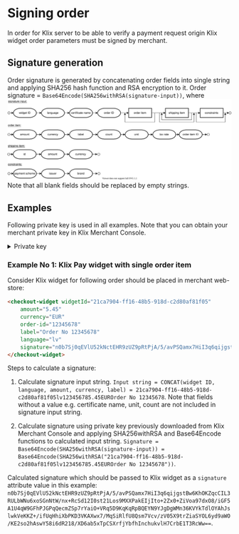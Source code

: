 # Signing order

In order for Klix server to be able to verify a payment request origin Klix widget order parameters must be signed by merchant.

## Signature generation

Order signature is generated by concatenating order fields into single string and applying SHA256 hash function and RSA encryption to it.
Order signature = `Base64Encode(SHA256withRSA(signature-input))`, where
![Generate signature](images/signature-generation.svg "Signature generation algorithm")
Note that all blank fields should be replaced by empty strings.

## Examples

Following private key is used in all examples. Note that you can obtain your merchant private key in Klix Merchant Console.

<details>
    <summary>Private key</summary>
  
    ```txt
    -----BEGIN PRIVATE KEY-----
    MIIEvAIBADANBgkqhkiG9w0BAQEFAASCBKYwggSiAgEAAoIBAQDAom+89QBxPCJz
    lQP+PtVsJrdl7wJq2Nj2crBDyNyZjIZcCaf7CCLRD43VCwsFjGSGoWhYDwbWAWzy
    ryi6bwcaXdWg8p/pHoWTP3sHluVaHQx6fh3xHsb2qgSE320JtvEYJC3k0RwQyt7j
    MEhN79Dizxj2fsMl9nv2fe1/8WwEudtaJl2o+iEQvhz9p2XR106AOU8+DesOt/1X
    9wGmQKpxffOLbq0WpYzXw7U5R41Zk9atusRi+CP5FAhKvdRQu9zv18vU2Mv2CdHl
    Dxe/Z+dpm3iFbBFKVPRMFHzBE4tYQ49YfHrxTob6rHbv1MoyGW01FgVhW989Caq2
    Sa60iV4XAgMBAAECggEAYG7w0P81gXpBJOtsXFLINKQNG5JS+3oi4vz3EHf1N0kJ
    2flbhmfERjQrJIOquNRXXq5etfaPzYJZMARPt0TtoV1oHHJZazJEXDpjNKFtn3b7
    UDbidlqZ79GdAYd35m0WtKcn8mxcSGvGuKTrDVkIkQJr1LoQp2iFFhhkVLBfCt3A
    W13MeCq4fcu5CHj7ZHExpgTkyO+o4cKCU+XqBMiN0xl2yt8BeFVpyuK0bxMs8yjb
    budT5mhA+pQYYLblS/S+ONYFhQZdvwyCUDcpmDwQc5oUCyJISPvT618cAL9/WfWU
    YhDjPZ1LDkiGcP6KWyEp4TCupMOCDQ6KoKdbfEdHAQKBgQD13sE1E5327ZnuqmYD
    4c+zD4c3duXi9ZqoD/ZYV9XwiER2XnMKMbDDztaPiBZVd5gy60I7uLXs/7elQ02D
    zla+vIew44ZgZUFuNnVCooT5MEGIrI6lyZEy7wOiMSSQsw60wbsDAqWqNZm63wbf
    fizIpvc3ELxXXDfqfgBpM1GJJwKBgQDIkjG4/E2dXhlUDxKozwi+5y/61Ir1jBKg
    c7KF5BbO61o/J7GxUcUDtf4Rw9wqaYWrcIycyIB0wGQKuWomadi1uM3m63x44cqQ
    RzcwUZckiQv465rpct/exXoq5xy8JdLMi9pVjGaAKtvDy1moVVMqf44704JTYBjK
    pqLRPkc5kQKBgFBh3SSvHyvFjlfa2bNXNgJCh2B4vLuwtDlRzqYfQVB8HHXedxnU
    GQhLLRaL1VFn4hhzlZnUz5WGHNIo6MS4xt9g37PTDvGg6P1RTJDWdUbKogI+9/v3
    pELUpYl3K48rGxm5ZJydVvAIyhOwKp0SsS2AeL5F+G1PNvCw9Q1vu65tAoGAGeNc
    zZ6rOfOqW0Iyy10lqNZYSAzk/rqcsN8eHNAK7ZxNIrex5MxEHK2B5LMeGM9T9IPr
    clUi1275urSh8eFZmmMHGJYuk7+5EJRQmEj/tDSIOhHXBejQ4oUktqLr/5D2O3aV
    sNMVa9ecVBJMOUECIgsixbAQM0jFCmslutJKCTECgYA+SCrepQmwfQF47I+wVHDf
    81Hvh3/WqeFaaXt12kvEk2DDdG9PYvEuqtEFalvH/5LcsWDiknA1zdo9pXLIg95N
    SY5hDphsXnZLaYS9V9uaW7RCC4VpWELxoVG13mtGDnteAIgoxwWIQ6TfhidFpVtM
    2KcJhf0hnLkFQW0qEMn0vg==
    -----END PRIVATE KEY-----
    ```
</details>

### Example No 1: Klix Pay widget with single order item

Consider Klix widget for following order should be placed in merchant web-store:

```html
<checkout-widget widgetId="21ca7904-ff16-48b5-918d-c2d80af81f05"  
    amount="5.45"  
    currency="EUR"  
    order-id="12345678"  
    label="Order No 12345678"  
    language="lv"
    signature="n0b7Sj0qEVlU52kNctEHR9zUZ9pRtPjA/5/avPSQamx7HiI3q6qijgstBw6KhOKZqcCIL3RULbWNu6xoSGnNtW/nx+RcSd12I0st21Los9MXXPakEIjIto+2Zx0+ZiVoa97dxO8/iGF5A1U4qW9GFhPJGPqQecmZSp7rYaiO+VRq5D9KqKqRpBQEYN9YJgDgWMn36KVYkTdlOYAhJslwkVeKKZ+/ifUqHhiXbPKD3VKAXwx7/MqSiRlfU8Qsm7Vcv/zV05X9trZiaSYOL6yd9aWO/KE2so2hAswY58i6dR218/XD6ab5xTpCSXrfjYbfhInchukvlH7CrbE1T3RcWw==">
</checkout-widget>
```

Steps to calculate a signature:

1. Calculate signature input string. `Input string = CONCAT(widget ID, language, amount, currency, label) = 21ca7904-ff16-48b5-918d-c2d80af81f05lv123456785.45EUROrder No 12345678`. Note that fields without a value e.g. certificate name, unit, count are not included in signature input string.

2. Calculate signature using private key previously downloaded from Klix Merchant Console and applying SHA256withRSA and Base64Encode functions to calculated input string. `Signature = Base64Encode(SHA256withRSA(signature-input)) = Base64Encode(SHA256withRSA("21ca7904-ff16-48b5-918d-c2d80af81f05lv123456785.45EUROrder No 12345678"))`.

Calculated signature which should be passed to Klix widget as a `signature` attribute value in this example: `n0b7Sj0qEVlU52kNctEHR9zUZ9pRtPjA/5/avPSQamx7HiI3q6qijgstBw6KhOKZqcCIL3RULbWNu6xoSGnNtW/nx+RcSd12I0st21Los9MXXPakEIjIto+2Zx0+ZiVoa97dxO8/iGF5A1U4qW9GFhPJGPqQecmZSp7rYaiO+VRq5D9KqKqRpBQEYN9YJgDgWMn36KVYkTdlOYAhJslwkVeKKZ+/ifUqHhiXbPKD3VKAXwx7/MqSiRlfU8Qsm7Vcv/zV05X9trZiaSYOL6yd9aWO/KE2so2hAswY58i6dR218/XD6ab5xTpCSXrfjYbfhInchukvlH7CrbE1T3RcWw==`.
